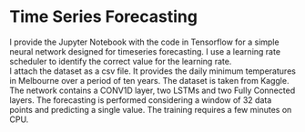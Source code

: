 # Time Series Forecasting

I provide the Jupyter Notebook with the code in Tensorflow for a simple neural network designed for timeseries forecasting. I use a learning rate scheduler to identify 
the correct value for the learning rate. \
I attach the dataset as a csv file. It provides the daily minimum temperatures in Melbourne over a period of ten years. The dataset is taken from Kaggle. \
The network contains a CONV1D layer, two LSTMs and two Fully Connected layers. The forecasting is performed considering a window of 32 data points and predicting a single value. The training requires a few minutes on CPU.
